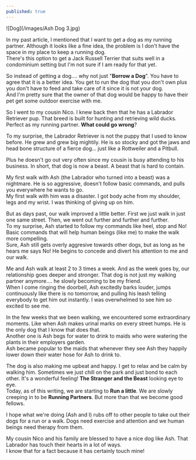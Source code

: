 ```yaml
---
published: true
---
```

![Dog](/images/Ash Dog 3.jpg)

In my past article, I mentioned that I want to get a dog as my running partner. Although it looks like a fine idea, the problem is I don't have the space in my place to keep a running dog.   
There's this option to get a Jack Russell Terrier that suits well in a condominium setting but I'm not sure if I am ready for that yet.

So instead of getting a dog.... why not just "**Borrow a Dog**". You have to agree that it is a better idea. You get to run the dog that you don't own plus you don't have to feed and take care of it since it is not your dog.   
And I'm pretty sure that the owner of that dog would be happy to have their pet get some outdoor exercise with me.

So I went to my cousin Nico. I knew back then that he has a Labrador Retriever pup. That breed is built for hunting and retrieving wild ducks. Perfect as my running partner. **What could go wrong**?

To my surprise, the Labrador Retriever is not the puppy that I used to know before. He grew and grew big mightily. He is so stocky and got the jaws and head bone structure of a fierce dog... just like a Rottweiler and a Pitbull.

Plus he doesn't go out very often since my cousin is busy attending to his business. In short, that dog is now a beast. A beast that is hard to contain.

My first walk with Ash (the Labrador who turned into a beast) was a nightmare. He is so aggressive, doesn't follow basic commands, and pulls you everywhere he wants to go.   
My first walk with him was a disaster. I got body ache from my shoulder, legs and my wrist. I was thinking of giving up on him.

But as days past, our walk improved a little better. First we just walk in just one same street. Then, we went out further and further and further.   
To my surprise, Ash started to follow my commands like heel, stop and No!   
Basic commands that will help human beings (like me) to make the walk more compelling.   
Sure, Ash still gets overly aggresive towards other dogs, but as long as he hears me says No! He begins to concede and divert his attention to me and our walk.

Me and Ash walk at least 2 to 3 times a week. And as the week goes by, our relationship goes deeper and stronger. That dog is not just my walking partner anymore.... he slowly becoming to be my friend.   
When I come ringing the doorbell, Ash excitedly barks louder, jumps continuously like there is no tomorrow, and pulling his leash telling everybody to get him out instantly. 
I was overwhelmed to see him so excited to see me.   

In the few weeks that we been walking, we encountered some extraordinary moments. Like when Ash makes urinal marks on every street humps. He is the only dog that I know that does that.   
Another one is Ash begs for water to drink to maids who were watering the plants in their employers garden.   
Ash became popular to the maids that whenever they see Ash they happily lower down their water hose for Ash to drink to.

The dog is also making me upbeat and happy. I get to relax and be calm by walking him. Sometimes we just chill on the park and just bond to each other. It's a wonderful feeling! **The Stranger and the Beast** looking eye to eye.   
Today, as of this writing, we are starting to **Run a little**. We are slowly creeping in to be **Running Partners**. But more than that we become good fellows.

I hope what we're doing (Ash and I) rubs off to other people to take out their dogs for a run or a walk. Dogs need exercise and attention and we human beings need therapy from them.

My cousin Nico and his family are blessed to have a nice dog like Ash. That Labrador has touch their hearts in a lot of ways.   
I know that for a fact because it has certainly touch mine!

